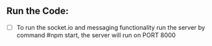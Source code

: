 ## Run the Code:

*[ ] To run the socket.io and messaging functionality run the server by command #npm start, the server will run on PORT 8000
